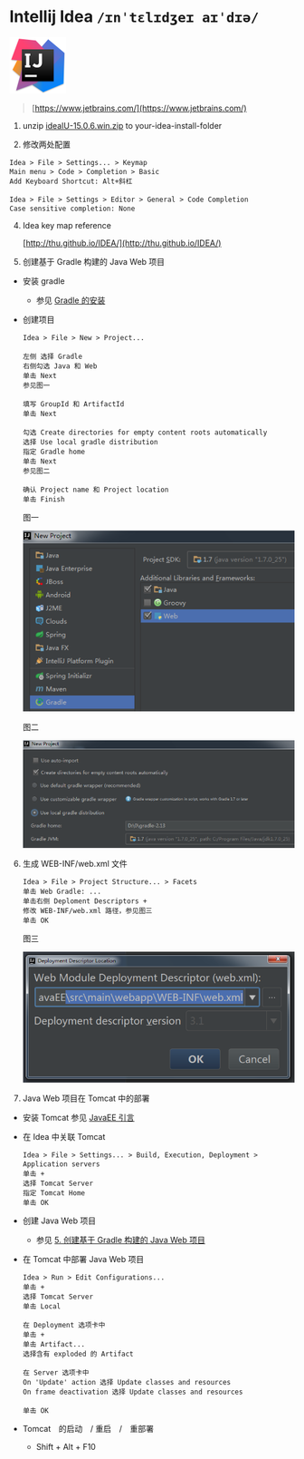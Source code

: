 # Intellij Idea  `/ɪnˈtɛlɪdʒeɪ aɪˈdɪə/`

<img src="../image/idea/logo_idea.png" title="Intellij IDEA" width="100">

> [https://www.jetbrains.com/](https://www.jetbrains.com/)

1. unzip [ideaIU-15.0.6.win.zip](https://confluence.jetbrains.com/display/IntelliJIDEA/Previous+IntelliJ+IDEA+Releases) to your-idea-install-folder

2. 修改两处配置

  ```
  Idea > File > Settings... > Keymap
  Main menu > Code > Completion > Basic
  Add Keyboard Shortcut: Alt+斜杠

  Idea > File > Settings > Editor > General > Code Completion
  Case sensitive completion: None
  ```
  
4. Idea key map reference
  
    [http://thu.github.io/IDEA/](http://thu.github.io/IDEA/)
    
5. 创建基于 Gradle 构建的 Java Web 项目

  - 安装 gradle
    - 参见 [Gradle 的安装](gradle.md)
  - 创建项目

    ```
    Idea > File > New > Project... 
    
    左侧 选择 Gradle 
    右侧勾选 Java 和 Web
    单击 Next
    参见图一
    
    填写 GroupId 和 ArtifactId
    单击 Next
    
    勾选 Create directories for empty content roots automatically
    选择 Use local gradle distribution
    指定 Gradle home
    单击 Next
    参见图二
    
    确认 Project name 和 Project location
    单击 Finish
    ```
    
    图一
    
    ![图一](../image/idea/gradle_web_1.png)
    
    图二
    
    ![图二](../image/idea/gradle_web_2.png)
    
6. 生成 WEB-INF/web.xml 文件

   ```
   Idea > File > Project Structure... > Facets
   单击 Web Gradle: ...
   单击右侧 Deploment Descriptors + 
   修改 WEB-INF/web.xml 路径，参见图三
   单击 OK
   ```
   
   图三
   
   ![图三](../image/idea/gradle_web_3.png)
    
7. Java Web 项目在 Tomcat 中的部署

  - 安装 Tomcat
    参见 [JavaEE 引言](https://mingfei.gitbooks.io/training-lecture/content/javaee/intro.html#tomcat_install)
  - 在 Idea 中关联 Tomcat

    ```
    Idea > File > Settings... > Build, Execution, Deployment > Application servers
    单击 +
    选择 Tomcat Server
    指定 Tomcat Home
    单击 OK
    ```
   
   - 创建 Java Web 项目
     - 参见 [5. 创建基于 Gradle 构建的 Java Web 项目](idea.md)
   - 在 Tomcat 中部署 Java Web 项目
   
     ```
     Idea > Run > Edit Configurations...
     单击 +
     选择 Tomcat Server
     单击 Local
     
     在 Deployment 选项卡中
     单击 +
     单击 Artifact...
     选择含有 exploded 的 Artifact
     
     在 Server 选项卡中
     On 'Update' action 选择 Update classes and resources
     On frame deactivation 选择 Update classes and resources
     
     单击 OK
     ```
   - Tomcat　的启动　/ 重启　/　重部署
     -  Shift + Alt + F10
    
